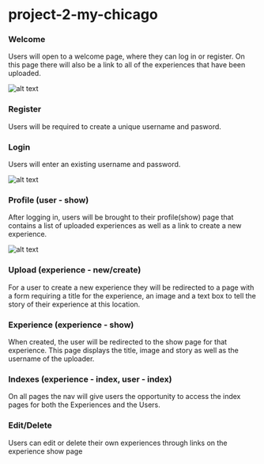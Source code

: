 # project-2-my-chicago

### Welcome

Users will open to a welcome page, where they can log in or register. On this page there will also be a link to all of the experiences that have been uploaded.

![alt text](https://i.imgur.com/yPNK0ml.jpg)


### Register

Users will be required to create a unique username and pasword.


### Login

Users will enter an existing username and password.

![alt text](https://i.imgur.com/8ggEAKC.jpg)

### Profile (user - show)

After logging in, users will be brought to their profile(show) page that contains a list of uploaded experiences as well as a link to create a new experience.

![alt text](https://i.imgur.com/lvR1HpG.jpg)

### Upload (experience - new/create)

For a user to create a new experience they will be redirected to a page with a form requiring a title for the experience, an image and a text box to tell the story of their experience at this location.


### Experience (experience - show)

When created, the user will be redirected to the show page for that experience. This page displays the title, image and story as well as the username of the uploader.


### Indexes (experience - index, user - index)

On all pages the nav will give users the opportunity to access the index pages for both the Experiences and the Users. 


### Edit/Delete

Users can edit or delete their own experiences through links on the experience show page




